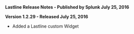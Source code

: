 **Lastline Release Notes - Published by Splunk July 25, 2016**


**Version 1.2.29 - Released July 25, 2016**

* Added a Lastline custom Widget
